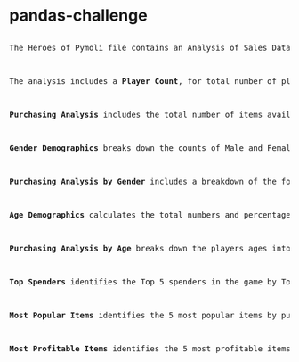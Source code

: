 # pandas-challenge
<pre>
<p>The Heroes of Pymoli file contains an Analysis of Sales Data of optionally purchased items within the free-to-play game Heroes of Pymoli.<p /> 
<p>The analysis includes a <b>Player Count</b>, for total number of players. </p>
<p><b>Purchasing Analysis</b> includes the total number of items available for purchase, the average purchase prices of said items, the total number of purchases, and the total revenue accumulation of items purchased. </p>
<p><b>Gender Demographics</b> breaks down the counts of Male and Female players, and accounts for unknowns.</p>
<p><b>Purchasing Analysis by Gender</b> includes a breakdown of the following values by gender: the purchase count, average purchase price, total purchase value, and Average Purchase total per person that accounts for unique users.</p>
<p><b>Age Demographics</b> calculates the total numbers and percentages of users by age group. </p>
<p><b>Purchasing Analysis by Age</b> breaks down the players ages into unique bins for ranges of ages in order to analyze purchase count, average purchase price, total purchase value, and average total per person by Age Group. </p>
<p><b>Top Spenders</b> identifies the Top 5 spenders in the game by Total Purchase value. </p>
<p><b>Most Popular Items</b> identifies the 5 most popular items by purchase count. </p>
<p><b>Most Profitable Items</b> identifies the 5 most profitable items by total purchase value.</p>
</pre>
